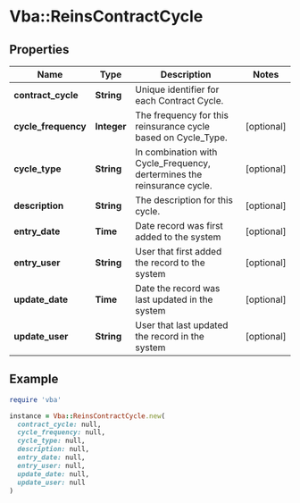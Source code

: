 # Vba::ReinsContractCycle

## Properties

| Name | Type | Description | Notes |
| ---- | ---- | ----------- | ----- |
| **contract_cycle** | **String** | Unique identifier for each Contract Cycle. |  |
| **cycle_frequency** | **Integer** | The frequency for this reinsurance cycle based on Cycle_Type. | [optional] |
| **cycle_type** | **String** | In combination with Cycle_Frequency, dertermines the reinsurance cycle. | [optional] |
| **description** | **String** | The description for this cycle. | [optional] |
| **entry_date** | **Time** | Date record was first added to the system | [optional] |
| **entry_user** | **String** | User that first added the record to the system | [optional] |
| **update_date** | **Time** | Date the record was last updated in the system | [optional] |
| **update_user** | **String** | User that last updated the record in the system | [optional] |

## Example

```ruby
require 'vba'

instance = Vba::ReinsContractCycle.new(
  contract_cycle: null,
  cycle_frequency: null,
  cycle_type: null,
  description: null,
  entry_date: null,
  entry_user: null,
  update_date: null,
  update_user: null
)
```

